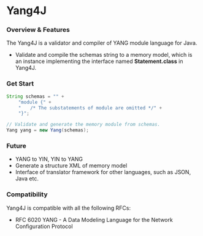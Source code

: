 # Yang4J

### Overview & Features
The Yang4J is a validator and compiler of YANG module language for Java.

+ Validate and compile the schemas string to a memory model, which is an instance implementing the interface named <b>Statement.class</b> in Yang4J.

### Get Start
```java
String schemas = "" +
 　　"module {" +
 　　"　　/* The substatements of module are omitted */" +
 　　"}";

// Validate and generate the memory module from schemas.
Yang yang = new Yang(schemas);
```
### Future

+ YANG to YIN, YIN to YANG
+ Generate a structure XML of memory model
+ Interface of translator framework for other languages, such as JSON, Java etc.

### Compatibility

Yang4J is compatible with all the following RFCs:

+ RFC 6020 YANG - A Data Modeling Language for the Network Configuration Protocol